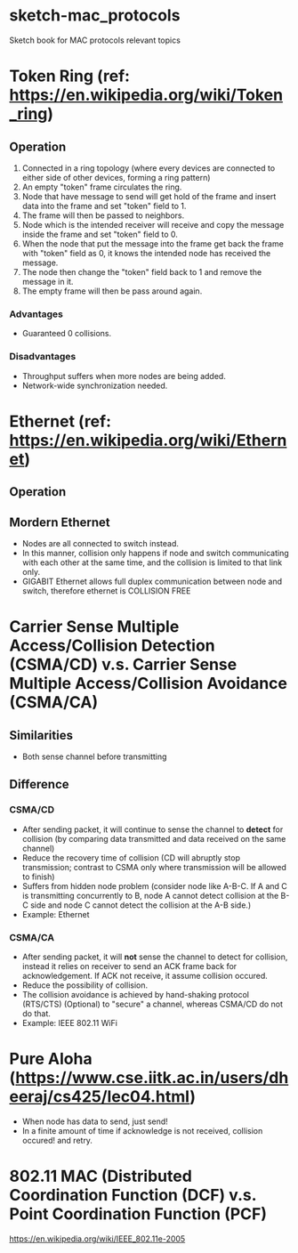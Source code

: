 # sketch-mac_protocols
Sketch book for MAC protocols relevant topics

# Token Ring (ref: https://en.wikipedia.org/wiki/Token_ring)
## Operation
1. Connected in a ring topology (where every devices are connected to either side of other devices, forming a ring pattern)
2. An empty "token" frame circulates the ring.
3. Node that have message to send will get hold of the frame and insert data into the frame and set "token" field to 1.
4. The frame will then be passed to neighbors.
5. Node which is the intended receiver will receive and copy the message inside the frame and set "token" field to 0. 
6. When the node that put the message into the frame get back the frame with "token" field as 0, it knows the intended node has received the message. 
7. The node then change the "token" field back to 1 and remove the message in it.
8. The empty frame will then be pass around again.

### Advantages
- Guaranteed 0 collisions.

### Disadvantages
- Throughput suffers when more nodes are being added.
- Network-wide synchronization needed.


# Ethernet (ref: https://en.wikipedia.org/wiki/Ethernet)
## Operation


## Mordern Ethernet
- Nodes are all connected to switch instead.
- In this manner, collision only happens if node and switch communicating with each other at the same time, and the collision is limited to that link only.
- GIGABIT Ethernet allows full duplex communication between node and switch, therefore ethernet is COLLISION FREE



# Carrier Sense Multiple Access/Collision Detection (CSMA/CD) v.s. Carrier Sense Multiple Access/Collision Avoidance (CSMA/CA)
## Similarities
- Both sense channel before transmitting

## Difference
### CSMA/CD 
- After sending packet, it will continue to sense the channel to **detect** for collision (by comparing data transmitted and data received on the same channel)
- Reduce the recovery time of collision (CD will abruptly stop transmission; contrast to CSMA only where transmission will be allowed to finish)
- Suffers from hidden node problem (consider node like A-B-C. If A and C is transmitting concurrently to B, node A cannot detect collision at the B-C side and node C cannot detect the collision at the A-B side.)
- Example: Ethernet

### CSMA/CA
- After sending packet, it will **not** sense the channel to detect for collision, instead it relies on receiver to send an ACK frame back for acknowledgement. If ACK not receive, it assume collision occured.
- Reduce the possibility of collision.
- The collision avoidance is achieved by hand-shaking protocol (RTS/CTS) (Optional) to "secure" a channel, whereas CSMA/CD do not do that.
- Example: IEEE 802.11 WiFi

# Pure Aloha (https://www.cse.iitk.ac.in/users/dheeraj/cs425/lec04.html)
- When node has data to send, just send!
- In a finite amount of time if acknowledge is not received, collision occured! and retry.

# 802.11 MAC (Distributed Coordination Function (DCF) v.s. Point Coordination Function (PCF)
https://en.wikipedia.org/wiki/IEEE_802.11e-2005

